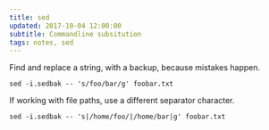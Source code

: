 ```yaml
---
title: sed
updated: 2017-10-04 12:00:00
subtitle: Commandline subsitution
tags: notes, sed
---
```


Find and replace a string, with a backup, because mistakes happen.

~~~{.bash}
sed -i.sedbak -- 's/foo/bar/g' foobar.txt
~~~

If working with file paths, use a different separator character.

~~~{.bash}
sed -i.sedbak -- 's|/home/foo/|/home/bar|g' foobar.txt
~~~
